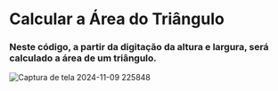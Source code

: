 # Calcular a Área do Triângulo
### Neste código, a partir da digitação da altura e largura, será calculado a área de um triângulo.

![Captura de tela 2024-11-09 225848](https://github.com/user-attachments/assets/c1acc732-980e-4706-9fa0-eaacaa438127)
